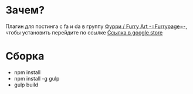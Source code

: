 # Зачем? #

Плагин для постинга c fa и da в группу [Фурри / Furry Art -=Furrypage=-](https://vk.com/furrypage), чтобы установить перейдите по ссылке [Ссылка в google store](https://chrome.google.com/webstore/detail/furpage-image-poster/ninoekfbemgobjhlibemojekpiahhafl)

# Сборка #
* npm install
* npm install -g gulp
* gulp build